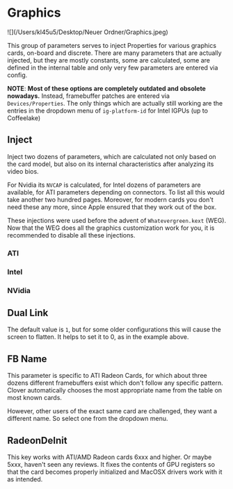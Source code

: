 # Graphics
![](/Users/kl45u5/Desktop/Neuer Ordner/Graphics.jpeg)

This group of parameters serves to inject Properties for various graphics cards, on-board and discrete. There are many parameters that are actually injected, but they are mostly constants, some are calculated, some are defined in the internal table and only very few parameters are entered via config.

**NOTE**: **Most of these options are completely outdated and obsolete nowadays.** Instead, framebuffer patches are entered via `Devices/Properties`. The only things which are actually still working are the entries in the dropdown menu of `ig-platform-id` for Intel IGPUs (up to Coffeelake)

## Inject
Inject two dozens of parameters, which are calculated not only based on the card model, but also on its internal characteristics after analyzing its video bios. 

For Nvidia its `NVCAP` is calculated, for Intel dozens of parameters are available, for ATI parameters depending on connectors. To list all this would take another two hundred pages. Moreover, for modern cards you don't need these any more, since Apple ensured that they work out of the box.

These injections were used before the advent of `Whatevergreen.kext` (WEG). Now that the WEG does all the graphics customization work for you, it is recommended to disable all these injections.

### ATI
### Intel
### NVidia

## Dual Link
The default value is `1`, but for some older configurations this will cause the screen to flatten. It helps to set it to 0, as in the example above.

## FB Name
This parameter is specific to ATI Radeon Cards, for which about three dozens different framebuffers exist which don't follow any specific pattern. Clover automatically chooses the most appropriate name from the table on most known cards. 

However, other users of the exact same card are challenged, they want a different name. So select one from the dropdown menu.

## RadeonDeInit
This key works with ATI/AMD Radeon cards 6xxx and higher. Or maybe 5xxx, haven't seen any reviews. It fixes the contents of GPU registers so that the card becomes properly initialized and MacOSX drivers work with it as intended.
